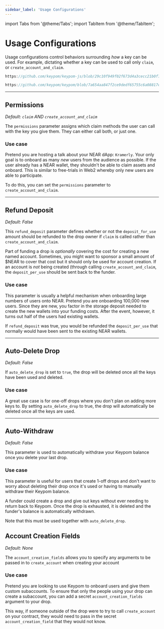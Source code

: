 ```yaml
---
sidebar_label: 'Usage Configurations'
---
```

import Tabs from '@theme/Tabs';
import TabItem from '@theme/TabItem';

# Usage Configurations
Usage configurations control behaviors surrounding *how* a key can be used. For example, dictating whether a key can be used to call only `claim`, or `create_account_and_claim`.  

<Tabs>
<TabItem value="KPJS" label="🔑Keypom-JS SDK">

```ts reference
https://github.com/keypom/keypom-js/blob/29c10f949f02f673d4a3cecc21b0f74bca600075/src/lib/types/drops.ts#L117-L154
```

</TabItem>
<TabItem value="KP" label="🗝️Keypom Contract">

```rust reference
https://github.com/keypom/keypom/blob/7a654aa847f2ce9dedf65755c6a08817eece4666/contract/src/models/drop_model.rs#L142-L154
```

</TabItem>
</Tabs>

---

## Permissions
*Default: `claim` AND `create_account_and_claim`*  

The `permissions` parameter assigns which claim methods the user can call with the key you give them. They can either call both, or just one. 

### Use case
Pretend you are hosting a talk about your NEAR dApp: `Kramerly`. Your only goal is to onboard as many *new* users from the audience as possible. If the user already has a NEAR wallet, they shouldn't be able to claim assets and onboard. This is similar to free-trials in Web2 whereby only new users are able to participate.

To do this, you can set the `permissions` parameter to `create_account_and_claim`.

---

## Refund Deposit
*Default: False*  

This `refund_deposit` parameter defines whether or not the `deposit_for_use` amount should be refunded to the drop owner if `claim` is called rather than `create_account_and_claim`.

Part of funding a drop is *optionally* covering the cost for creating a new named account. Sometimes, you might want to sponsor a small amount of $NEAR to cover that cost but it should only be used for account creation. If an account is *not* being created (through calling `create_account_and_claim`, the `deposit_per_use` should be sent back to the funder.

### Use case
This parameter is usually a helpful mechanism when onboarding large numbers of users onto NEAR. Pretend you are onboarding 100,000 new users. Since they are new, you factor in the storage deposit needed to create the new wallets into your funding costs. After the event, however, it turns out half of the users had existing wallets.  

If `refund_deposit` was true, you would be refunded the `deposit_per_use` that normally would have been sent to the existing NEAR wallets.  

---

## Auto-Delete Drop 
*Default: False*  

If `auto_delete_drop` is set to `true`, the drop will be deleted once all the keys have been used and deleted.

### Use case
A great use case is for one-off drops where you don't plan on adding more keys to. By setting `auto_delete_drop` to true, the drop will automatically be deleted once all the keys are used.   

---

## Auto-Withdraw
*Default: False*  

This parameter is used to automatically withdraw your Keypom balance once you delete your last drop.

### Use case
This parameter is useful for users that create 1-off drops and don't want to worry about deleting their drop once it's used or having to manually withdraw their Keypom balance.  

A funder could create a drop and give out keys without ever needing to return back to Keypom. Once the drop is exhausted, it is deleted and the funder's balance is automatically withdrawn. 

Note that this must be used together with `auto_delete_drop`.

## Account Creation Fields
*Default: None*

The `account_creation_fields` allows you to specify any arguments to be passed in to `create_account` when creating your account

### Use case
Pretend you are looking to use Keypom to onboard users and give them custom subaccounts. To ensure that only the people  using your drop can create a subaccount, you can add a secret `account_creation_fields` argument to your drop.

This way, if someone outside of the drop were to try to call `create_account` on your contract, they would need to pass in the secret `account_creation_field` that they would not know.   